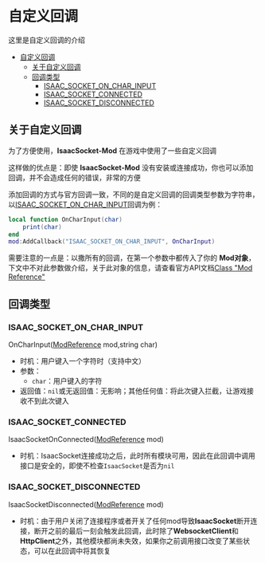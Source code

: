 # 自定义回调

这里是自定义回调的介绍

- [自定义回调](#自定义回调)
  - [关于自定义回调](#关于自定义回调)
  - [回调类型](#回调类型)
    - [ISAAC\_SOCKET\_ON\_CHAR\_INPUT](#isaac_socket_on_char_input)
    - [ISAAC\_SOCKET\_CONNECTED](#isaac_socket_connected)
    - [ISAAC\_SOCKET\_DISCONNECTED](#isaac_socket_disconnected)

## 关于自定义回调

为了方便使用，**IsaacSocket-Mod** 在游戏中使用了一些自定义回调

这样做的优点是：即使 **IsaacSocket-Mod** 没有安装或连接成功，你也可以添加回调，并不会造成任何的错误，非常的方便

添加回调的方式与官方回调一致，不同的是自定义回调的回调类型参数为字符串，以[ISAAC_SOCKET_ON_CHAR_INPUT](#isaac_socket_on_char_input)回调为例：

```lua
local function OnCharInput(char)
    print(char)
end
mod:AddCallback("ISAAC_SOCKET_ON_CHAR_INPUT", OnCharInput)
```

需要注意的一点是：以撒所有的回调，在第一个参数中都传入了你的 **Mod对象**，下文中不对此参数做介绍，关于此对象的信息，请查看官方API文档[Class "Mod Reference"](https://moddingofisaac.com/docs/rep/ModReference.html)

## 回调类型

### ISAAC_SOCKET_ON_CHAR_INPUT

OnCharInput([ModReference](https://moddingofisaac.com/docs/rep/ModReference.html) mod,string char)

- 时机：用户键入一个字符时（支持中文）
- 参数：
  - `char`：用户键入的字符
- 返回值：`nil`或无返回值：无影响；其他任何值：将此次键入拦截，让游戏接收不到此次键入

### ISAAC_SOCKET_CONNECTED

IsaacSocketOnConnected([ModReference](https://moddingofisaac.com/docs/rep/ModReference.html) mod)

- 时机：IsaacSocket连接成功之后，此时所有模块可用，因此在此回调中调用接口是安全的，即使不检查`IsaacSocket`是否为`nil`

### ISAAC_SOCKET_DISCONNECTED

IsaacSocketDisconnected([ModReference](https://moddingofisaac.com/docs/rep/ModReference.html) mod)

- 时机：由于用户关闭了连接程序或者开关了任何mod导致**IsaacSocket**断开连接，断开之前的最后一刻会触发此回调，此时除了**WebsocketClient**和**HttpClient**之外，其他模块都尚未失效，如果你之前调用接口改变了某些状态，可以在此回调中将其恢复
